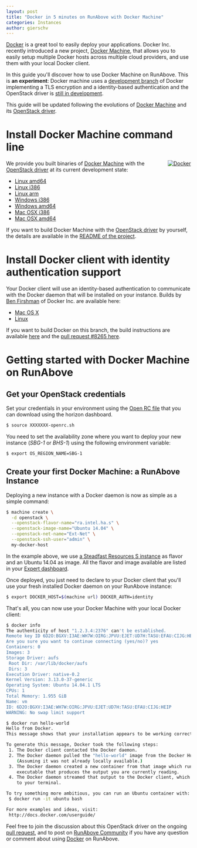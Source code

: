 ```yaml
---
layout: post
title: "Docker in 5 minutes on RunAbove with Docker Machine"
categories: Instances
author: gierschv
---
```


[Docker](http://www.docker.com) is a great tool to easily deploy your
applications. Docker Inc. recently introduced a new project,
[Docker Machine](https://github.com/docker/machine),
that allows you to easily setup multiple Docker hosts across multiple cloud providers,
and use them with your local Docker client.

In this guide you'll discover how to use Docker Machine on RunAbove. This is **an
experiment**: Docker machine uses a [development branch](https://github.com/docker/docker/pull/8265)
of Docker implementing a TLS encryption and a identity-based authentication and
the OpenStack driver is [still in development](https://github.com/docker/machine/pull/73).

This guide will be updated following the evolutions of [Docker Machine](https://github.com/docker/machine)
and its [OpenStack driver](https://github.com/docker/machine/pull/73).

# Install Docker Machine command line

<div style="float:right; margin-left: 15px;">
	<a href="https://github.com/docker/machine">
		<img src="/kb/images/2014-12-12-docker-in-5-minutes-on-runabove-with-docker-machine/docker-logo.png" alt="Docker" />
	</a>
</div>

We provide you built binaries of [Docker Machine](https://github.com/docker/machine)
with the [OpenStack driver](https://github.com/docker/machine/pull/73) at its
current development state:

* [Linux amd64](https://storage.sbg-1.runabove.io/v1/AUTH_d186206b24cd46b1a842bbd76ee11f8e/docker-machine/machine_linux_amd64)
* [Linux i386](https://storage.sbg-1.runabove.io/v1/AUTH_d186206b24cd46b1a842bbd76ee11f8e/docker-machine/machine_linux_386)
* [Linux arm](https://storage.sbg-1.runabove.io/v1/AUTH_d186206b24cd46b1a842bbd76ee11f8e/docker-machine/machine_linux_arm)
* [Windows i386](https://storage.sbg-1.runabove.io/v1/AUTH_d186206b24cd46b1a842bbd76ee11f8e/docker-machine/machine_windows_386.exe)
* [Windows amd64](https://storage.sbg-1.runabove.io/v1/AUTH_d186206b24cd46b1a842bbd76ee11f8e/docker-machine/machine_windows_amd64.exe)
* [Mac OSX i386](https://storage.sbg-1.runabove.io/v1/AUTH_d186206b24cd46b1a842bbd76ee11f8e/docker-machine/machine_darwin_386)
* [Mac OSX amd64](https://storage.sbg-1.runabove.io/v1/AUTH_d186206b24cd46b1a842bbd76ee11f8e/docker-machine/machine_darwin_amd64)

If you want to build Docker Machine with the [OpenStack driver](https://github.com/docker/machine/pull/73)
by yourself, the details are available in the [README of the project](https://github.com/docker/machine/blob/master/README.md).

# Install Docker client with identity authentication support

Your Docker client will use an identity-based authentication to communicate with
the Docker daemon that will be installed on your instance. Builds by
[Ben Firshman](https://github.com/bfirsh) of Docker Inc. are available here:

* [Mac OS X](https://bfirsh.s3.amazonaws.com/docker/darwin/docker-1.3.1-dev-identity-auth) 
* [Linux](https://bfirsh.s3.amazonaws.com/docker/linux/docker-1.3.1-dev-identity-auth)

If you want to build Docker on this branch, the build instructions are available
[here](https://docs.docker.com/contributing/devenvironment/) and the
[pull request #8265 here](https://github.com/docker/docker/pull/8265).

# Getting started with Docker Machine on RunAbove

## Get your OpenStack credentials

Set your credentials in your environment using the [Open RC
file](https://manager.runabove.com/horizon/project/access_and_security/api_access/openrc/)
that you can download using the horizon dashboard.

```bash
$ source XXXXXXX-openrc.sh
```
You need to set the availability zone where you want to deploy your new instance
(*SBG-1* or *BHS-1*) using the following environment variable:

```bash
$ export OS_REGION_NAME=SBG-1
```

## Create your first Docker Machine: a RunAbove Instance

Deploying a new instance with a Docker daemon is now as simple as a simple command:

```bash
$ machine create \
  -d openstack \
  --openstack-flavor-name="ra.intel.ha.s" \
  --openstack-image-name="Ubuntu 14.04" \
  --openstack-net-name="Ext-Net" \
  --openstack-ssh-user="admin" \
  my-docker-host
```

In the example above, we use [a Steadfast Resources S instance](https://www.runabove.com)
as flavor and an Ubuntu 14.04 as image. All the flavor and image available are
listed in your [Expert dashboard](https://cloud.runabove.com/horizon/).

Once deployed, you just need to declare to your Docker client that you'll use
your fresh installed Docker daemon on your RunAbove instance:

```bash
$ export DOCKER_HOST=$(machine url) DOCKER_AUTH=identity
```

That's all, you can now use your Docker Machine with your local Docker client:

```bash
$ docker info
The authenticity of host "1.2.3.4:2376" can't be established.
Remote key ID 6D2O:BGXV:I3AE:WH7W:OIRG:JPVU:EJET:UD7H:TASU:EFAU:CIJG:HEIP
Are you sure you want to continue connecting (yes/no)? yes
Containers: 0
Images: 3
Storage Driver: aufs
 Root Dir: /var/lib/docker/aufs
 Dirs: 3
Execution Driver: native-0.2
Kernel Version: 3.13.0-37-generic
Operating System: Ubuntu 14.04.1 LTS
CPUs: 1
Total Memory: 1.955 GiB
Name: vm
ID: 6D2O:BGXV:I3AE:WH7W:OIRG:JPVU:EJET:UD7H:TASU:EFAU:CIJG:HEIP
WARNING: No swap limit support
```

```bash
$ docker run hello-world
Hello from Docker.
This message shows that your installation appears to be working correctly.

To generate this message, Docker took the following steps:
 1. The Docker client contacted the Docker daemon.
 2. The Docker daemon pulled the "hello-world" image from the Docker Hub.
    (Assuming it was not already locally available.)
 3. The Docker daemon created a new container from that image which runs the
    executable that produces the output you are currently reading.
 4. The Docker daemon streamed that output to the Docker client, which sent it
    to your terminal.

To try something more ambitious, you can run an Ubuntu container with:
 $ docker run -it ubuntu bash

For more examples and ideas, visit:
 http://docs.docker.com/userguide/
```

Feel free to join the discussion about this OpenStack driver on the ongoing
[pull request](https://github.com/docker/machine/pull/73), and to post on [RunAbove
Community](https://community.runabove.com/share/) if you have any question or
comment about using [Docker](http://www.docker.com) on RunAbove.
